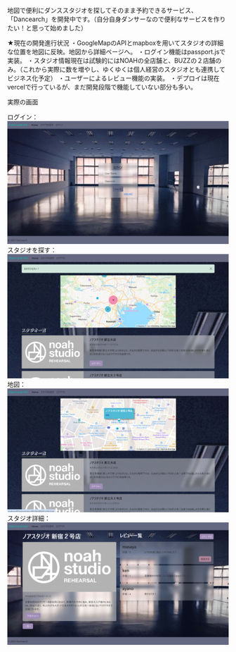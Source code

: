 地図で便利にダンススタジオを探してそのまま予約できるサービス、「Dancearch」を開発中です。（自分自身ダンサーなので便利なサービスを作りたい！と思って始めました）

★現在の開発進行状況
・GoogleMapのAPIとmapboxを用いてスタジオの詳細な位置を地図に反映。地図から詳細ページへ。
・ログイン機能はpassport.jsで実装。
・スタジオ情報現在は試験的にはNOAHの全店舗と、BUZZの２店舗のみ。（これから実際に数を増やし、ゆくゆくは個人経営のスタジオとも連携してビジネス化予定）
・ユーザーによるレビュー機能の実装。
・デプロイは現在vercelで行っているが、まだ開発段階で機能していない部分も多い。

実際の画面

ログイン：![スクリーンショット](public/images/login.png)
スタジオを探す：![スクリーンショット](public/images/home.png)
地図：![スクリーンショット](public/images/map.png)
スタジオ詳細：![スクリーンショット](public/images/show.png)
